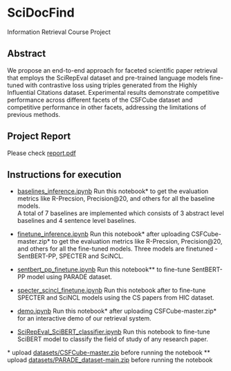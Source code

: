 # SciDocFind
Information Retrieval Course Project

## Abstract
We propose an end-to-end approach for faceted scientific paper retrieval that employs the SciRepEval dataset and pre-trained language models fine-tuned with contrastive loss using triples generated from the Highly Influential Citations dataset. Experimental results demonstrate competitive performance across different facets of the CSFCube dataset and competitive performance in other facets, addressing the limitations of previous methods.

## Project Report
Please check [report.pdf](./project_report.pdf)

## Instructions for execution

- [baselines_inference.ipynb](code/baselines_inference.ipynb)
Run this notebook* to get the evaluation metrics like R-Precsion, Precision@20, and others for all the baseline models. \
A total of 7 baselines are implemented which consists of 3 abstract level baselines and 4 sentence level baselines.


- [finetune_inference.ipynb](code/finetune_inference.ipynb)
Run this notebook* after uploading CSFCube-master.zip* to get the evaluation metrics like R-Precsion, Precision@20, and others for all the fine-tuned models. Three models are finetuned - SentBERT-PP, SPECTER and SciNCL.

- [sentbert_pp_finetune.ipynb](code/sentbert_pp_finetune.ipynb)
Run this notebook** to fine-tune SentBERT-PP model using PARADE dataset.

- [specter_scincl_finetune.ipynb](code/specter_scincl_finetune.ipynb)
Run this notebook after to fine-tune SPECTER and SciNCL models using the CS papers from HIC dataset.

- [demo.ipynb](code/demo.ipynb)
Run this notebook* after uploading CSFCube-master.zip* for an interactive demo of our retrieval system.

- [SciRepEval_SciBERT_classifier.ipynb](code/SciRepEval_SciBERT_classifier.ipynb)
Run this notebook to fine-tune SciBERT model to classify the field of study of any research paper.

\* upload [datasets/CSFCube-master.zip](datasets/CSFCube-master.zip) before running the notebook
** upload [datasets/PARADE_dataset-main.zip](datasets/PARADE_dataset-main.zip) before running the notebook
